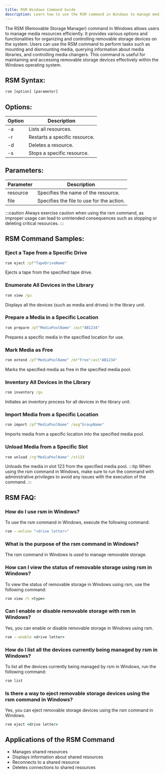 ```yaml
---
title: RSM Windows Command Guide
description: Learn how to use the RSM command in Windows to manage media resources efficiently. Find out about the different options and functionalities available for organizing and controlling removable storage devices on your system.
---
```


The RSM (Removable Storage Manager) command in Windows allows users to manage media resources efficiently. It provides various options and functionalities for organizing and controlling removable storage devices on the system. Users can use the RSM command to perform tasks such as mounting and dismounting media, querying information about media libraries, and controlling media changers. This command is useful for maintaining and accessing removable storage devices effectively within the Windows operating system.

## RSM Syntax:
```cmd
rsm [option] [parameter]
```

## Options:
| Option | Description                   |
|--------|-------------------------------|
| -a     | Lists all resources.          |
| -r     | Restarts a specific resource. |
| -d     | Deletes a resource.            |
| -s     | Stops a specific resource.    |

## Parameters:
| Parameter | Description                             |
|-----------|-----------------------------------------|
| resource  | Specifies the name of the resource.     |
| file      | Specifies the file to use for the action.|

:::caution
Always exercise caution when using the rsm command, as improper usage can lead to unintended consequences such as stopping or deleting critical resources.
:::
## RSM Command Samples:
### Eject a Tape from a Specific Drive
```cmd
rsm eject /pf"TapeDriveName"
```
Ejects a tape from the specified tape drive.

### Enumerate All Devices in the Library
```cmd
rsm view /gu
```
Displays all the devices (such as media and drives) in the library unit.

### Prepare a Media in a Specific Location
```cmd
rsm prepare /pf"MediaPoolName" /ast"AB1234"
```
Prepares a specific media in the specified location for use.

### Mark Media as Free
```cmd
rsm extend /pf"MediaPoolName" /mt"Free"/ast"AB1234"
```
Marks the specified media as free in the specified media pool.

### Inventory All Devices in the Library
```cmd
rsm inventory /gu
```
Initiates an inventory process for all devices in the library unit.

### Import Media from a Specific Location
```cmd
rsm import /pf"MediaPoolName" /asg"GroupName"
```
Imports media from a specific location into the specified media pool.

### Unload Media from a Specific Slot
```cmd
rsm unload /rg"MediaPoolName" /st123
```
Unloads the media in slot 123 from the specified media pool.
:::tip
When using the rsm command in Windows, make sure to run the command with administrative privileges to avoid any issues with the execution of the command.
:::

## RSM FAQ:
### How do I use rsm in Windows?
To use the rsm command in Windows, execute the following command:
```cmd
rsm --online "<drive letter>"
```

### What is the purpose of the rsm command in Windows?
The rsm command in Windows is used to manage removable storage.

### How can I view the status of removable storage using rsm in Windows?
To view the status of removable storage in Windows using rsm, use the following command:
```cmd
rsm view /t <type>
```

### Can I enable or disable removable storage with rsm in Windows?
Yes, you can enable or disable removable storage in Windows using rsm. 
```cmd
rsm --enable <drive letter>
```

### How do I list all the devices currently being managed by rsm in Windows?
To list all the devices currently being managed by rsm in Windows, run the following command:
```cmd
rsm list
```

### Is there a way to eject removable storage devices using the rsm command in Windows?
Yes, you can eject removable storage devices using the rsm command in Windows. 
```cmd
rsm eject <drive letter>
```
## Applications of the RSM Command

- Manages shared resources
- Displays information about shared resources
- Reconnects to a shared resource
- Deletes connections to shared resources